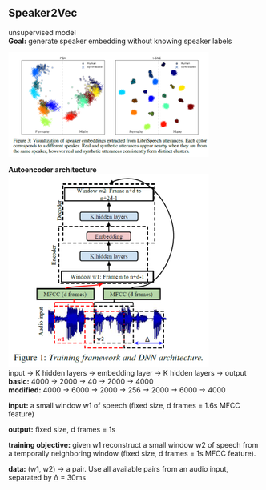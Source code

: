 ## **Speaker2Vec**

unsupervised model  
**Goal:** generate speaker embedding without knowing speaker labels

<img src="./img_objective.png" width="400"/>

**Autoencoder architecture**  
<img src="./img_model.png" width="400"/>  
input -> K hidden layers -> embedding layer -> K hidden layers -> output  
**basic:** 4000 -> 2000 -> 40 -> 2000 -> 4000  
**modified:** 4000 -> 6000 -> 2000 -> 256 -> 2000 -> 6000 -> 4000

**input:** a small window w1 of speech (fixed size, d frames = 1.6s MFCC feature)

**output:** fixed size, d frames = 1s

**training objective:** given w1 reconstruct a small window w2 of speech from a temporally neighboring window (fixed size, d frames = 1s MFCC feature).

**data:** (w1, w2) -> a pair. Use all available pairs from an audio input, separated by ∆ = 30ms
